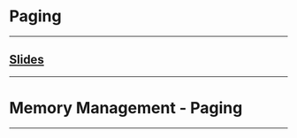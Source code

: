 # Paging
---
## [Slides](https://redhawks-my.sharepoint.com/:p:/r/personal/bowermanjess_seattleu_edu/_layouts/15/Doc.aspx?sourcedoc=%7B6FF6EA02-1447-44A3-A455-A1DAAE980872%7D&file=5-%20paging.pptx&action=edit&mobileredirect=true)
---

# Memory Management - Paging
---
